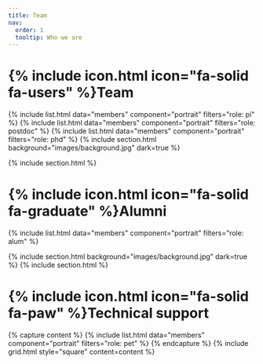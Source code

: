 ```yaml
---
title: Team
nav:
  order: 1
  tooltip: Who we are
---
```


# {% include icon.html icon="fa-solid fa-users" %}Team


{% include list.html data="members" component="portrait" filters="role: pi" %}
{% include list.html data="members" component="portrait" filters="role: postdoc" %}
{% include list.html data="members" component="portrait" filters="role: phd" %}
{% include section.html background="images/background.jpg" dark=true %}

{% include section.html %}

# {% include icon.html icon="fa-solid fa-graduate" %}Alumni
{% include list.html data="members" component="portrait" filters="role: alum" %}

{% include section.html background="images/background.jpg" dark=true %}
{% include section.html %}

# {% include icon.html icon="fa-solid fa-paw" %}Technical support

{% capture content %}
{% include list.html data="members" component="portrait" filters="role: pet" %}
{% endcapture %}
{% include grid.html style="square" content=content   %}
